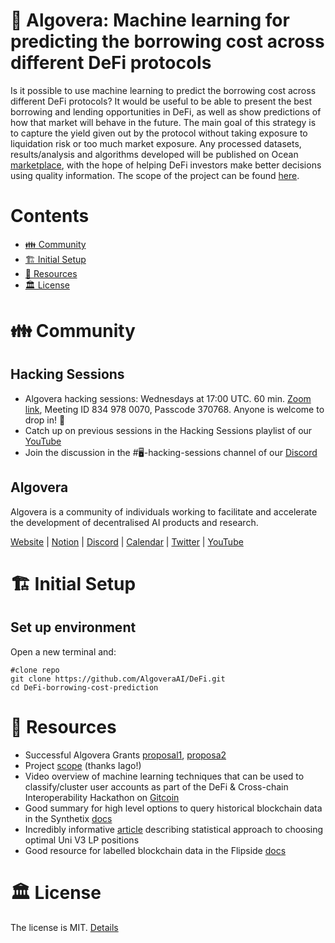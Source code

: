 # 💸 Algovera: Machine learning for predicting the borrowing cost across different DeFi protocols

Is it possible to use machine learning to predict the borrowing cost across different DeFi protocols? It would be useful to be able to present the best borrowing and lending opportunities in DeFi, as well as show predictions of how that market will behave in the future. The main goal of this strategy is to capture the yield given out by the protocol without taking exposure to liquidation risk or too much market exposure. Any processed datasets, results/analysis and algorithms developed will be published on Ocean [marketplace](https://market.oceanprotocol.com/), with the hope of helping DeFi investors make better decisions using quality information. The scope of the project can be found [here](https://docs.google.com/document/d/18VwuIonYWP8IJ7tfUtJJwxDRyagPMeqrAfVhg80rcrU/edit). 

# Contents

- [👪 Community](#-community)
- [🏗 Initial Setup](#-initial-setup)
- [🤖 Resources](#-resources)
- [🏛 License](#-license)

# 👪 Community

## Hacking Sessions
- Algovera hacking sessions: Wednesdays at 17:00 UTC. 60 min. [Zoom link](https://zoom.us/j/8349780070?pwd=TzBrZFU0Sng1N0wrTG5QSEs4ZXZPUT09), Meeting ID 834 978 0070, Passcode 370768. Anyone is welcome to drop in! 👋
- Catch up on previous sessions in the Hacking Sessions playlist of our [YouTube](https://www.youtube.com/playlist?list=PLgIrgqrkZC909wDde_t4D1sGUp1-_jboM)
- Join the discussion in the #🖥-hacking-sessions channel of our [Discord](https://discord.gg/e65RuHSDS5)

## Algovera

Algovera is a community of individuals working to facilitate and accelerate the development of decentralised AI products and research.

[Website](https://www.algovera.ai/) | [Notion](https://algovera.notion.site/) | [Discord](https://discord.gg/e65RuHSDS5) | [Calendar](https://algovera.notion.site/Calendar-9d79fab364234b47b6d24021efc28e42) | [Twitter](https://twitter.com/AlgoveraAI) | [YouTube](https://www.youtube.com/channel/UC2A5iUpP6k52ZZmC8LFj1IA) 

# 🏗 Initial Setup 

## Set up environment

Open a new terminal and:
```console
#clone repo
git clone https://github.com/AlgoveraAI/DeFi.git
cd DeFi-borrowing-cost-prediction
```

# 🤖 Resources

- Successful Algovera Grants [proposal1](https://forum.algovera.ai/t/proposal-predictive-model-for-borrowing-cost-of-popular-defi-protocols/31/2), [proposa2](https://forum.algovera.ai/t/predictive-model-for-borrowing-cost-of-popular-defi-protocols/68/4)
- Project [scope](https://docs.google.com/document/d/18VwuIonYWP8IJ7tfUtJJwxDRyagPMeqrAfVhg80rcrU/edit) (thanks Iago!)
- Video overview of machine learning techniques that can be used to classify/cluster user accounts as part of the DeFi & Cross-chain Interoperability Hackathon on [Gitcoin](https://www.youtube.com/redirect?event=video_description&redir_token=QUFFLUhqbUI3Y04yTnFqSGFaQi1QZEttM1pRTGtVUVhmZ3xBQ3Jtc0ttWllHSTFhVFY4MGp0OWZiS1hyYmx4VlF5cGdYaTd4WnFyWTBrRkxQTW04NnlwQmM2WmJNZ253dkVFbUl0eEpiSDBXY3ZhNjBnZkd6RV90bUdmNmJfLTB1ODdEUGlaVzZncFJ1TGVzRXhhLXo2d3dMZw&q=https%3A%2F%2Fgitcoin.co%2Fhackathon%2Fdefi-crosschain%2Fonboard)
- Good summary for high level options to query historical blockchain data in the Synthetix [docs](https://docs.synthetix.io/integrations/data)
- Incredibly informative [article](https://lambert-guillaume.medium.com/a-guide-for-choosing-optimal-uniswap-v3-lp-positions-part-1-842b470d2261) describing statistical approach to choosing optimal Uni V3 LP positions
- Good resource for labelled blockchain data in the Flipside [docs](https://docs.flipsidecrypto.com/)

# 🏛 License

The license is MIT. [Details](LICENSE)
